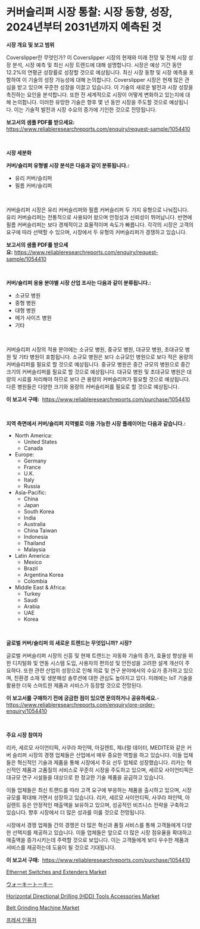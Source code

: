 <p><h1>커버슬리퍼 시장 통찰: 시장 동향, 성장, 2024년부터 2031년까지 예측된 것</h1></p><p><strong>시장 개요 및 보고 범위</strong></p>
<p><p>Coverslipper란 무엇인가? 이 Coverslipper 시장의 현재와 미래 전망 및 전체 시장 성장 분석, 시장 예측 및 최신 시장 트렌드에 대해 설명합니다. 시장은 예상 기간 동안 12.2%의 연평균 성장률로 성장할 것으로 예상됩니다. 최신 시장 동향 및 시장 예측을 포함하여 이 기술의 성장 가능성에 대해 논의합니다. Coverslipper 시장은 현재 많은 관심을 받고 있으며 꾸준한 성장을 이끌고 있습니다. 이 기술의 새로운 발전과 시장 성장을 촉진하는 요인을 분석합니다. 또한 전 세계적으로 시장이 어떻게 변화하고 있는지에 대해 논의합니다. 이러한 유망한 기술은 향후 몇 년 동안 시장을 주도할 것으로 예상됩니다. 이는 기술적 발전과 시장 수요의 증가에 기인한 것으로 전망됩니다.</p></p>
<p><strong>보고서의 샘플 PDF를 받으세요:</strong> <a href="https://www.reliableresearchreports.com/enquiry/request-sample/1054410">https://www.reliableresearchreports.com/enquiry/request-sample/1054410</a></p>
<p>&nbsp;</p>
<p><strong>시장 세분화</strong></p>
<p><strong>커버/슬리퍼 유형별 시장 분석은 다음과 같이 분류됩니다.:</strong></p>
<p><ul><li>유리 커버/슬리퍼</li><li>필름 커버/슬리퍼</li></ul></p>
<p>&nbsp;</p>
<p><p>커버슬리퍼 시장은 유리 커버슬리퍼와 필름 커버슬리퍼 두 가지 유형으로 나눠집니다. 유리 커버슬리퍼는 전통적으로 사용되어 왔으며 안정성과 신뢰성이 뛰어납니다. 반면에 필름 커버슬리퍼는 보다 경제적이고 효율적이며 속도가 빠릅니다. 각각의 시장은 고객의 요구에 따라 선택할 수 있으며, 시장에서 두 유형의 커버슬리퍼가 경쟁하고 있습니다.</p></p>
<p><strong>보고서의 샘플 PDF를 받으세요:</strong>&nbsp;<a href="https://www.reliableresearchreports.com/enquiry/request-sample/1054410">https://www.reliableresearchreports.com/enquiry/request-sample/1054410</a></p>
<p>&nbsp;</p>
<p><strong> 커버/슬리퍼 응용 분야별 시장 산업 조사는 다음과 같이 분류됩니다.:</strong></p>
<p><ul><li>소규모 병원</li><li>중형 병원</li><li>대형 병원</li><li>메가 사이즈 병원</li><li>기타</li></ul></p>
<p>&nbsp;</p>
<p><p>커버슬리퍼 시장의 적용 분야에는 소규모 병원, 중규모 병원, 대규모 병원, 초대규모 병원 및 기타 병원이 포함됩니다. 소규모 병원은 보다 소규모인 병원으로 보다 적은 용량의 커버슬리퍼를 필요로 할 것으로 예상됩니다. 중규모 병원은 중간 규모의 병원으로 중간 크기의 커버슬리퍼를 필요로 할 것으로 예상됩니다. 대규모 병원 및 초대규모 병원은 대량의 시료를 처리해야 하므로 보다 큰 용량의 커버슬리퍼가 필요할 것으로 예상됩니다. 다른 병원들은 다양한 크기와 용량의 커버슬리퍼를 필요로 할 것으로 예상됩니다.</p></p>
<p><strong>이 보고서 구매:</strong>&nbsp; <a href="https://www.reliableresearchreports.com/purchase/1054410">https://www.reliableresearchreports.com/purchase/1054410</a></p>
<p>&nbsp;</p>
<p><strong>지역 측면에서 커버/슬리퍼 지역별로 이용 가능한 시장 플레이어는 다음과 같습니다.:</strong></p>
<p><ul>
    <li>
        North America:
        <ul>
            <li>United States</li>
            <li>Canada</li>
        </ul>
    </li>
    <li>
        Europe:
        <ul>
            <li>Germany</li>
            <li>France</li>
            <li>U.K.</li>
            <li>Italy</li>
            <li>Russia</li>
        </ul>
    </li>
    <li>
        Asia-Pacific:
        <ul>
            <li>China</li>
            <li>Japan</li>
            <li>South Korea</li>
            <li>India</li>
            <li>Australia</li>
            <li>China Taiwan</li>
            <li>Indonesia</li>
            <li>Thailand</li>
            <li>Malaysia</li>
        </ul>
    </li>
    <li>
        Latin America:
        <ul>
            <li>Mexico</li>
            <li>Brazil</li>
            <li>Argentina Korea</li>
            <li>Colombia</li>
        </ul>
    </li>
    <li>
        Middle East & Africa:
        <ul>
            <li>Turkey</li>
            <li>Saudi</li>
            <li>Arabia</li>
            <li>UAE</li>
            <li>Korea</li>
        </ul>
    </li>
    </ul></p>
<p>&nbsp;</p>
<p><strong>글로벌 커버/슬리퍼 의 새로운 트렌드는 무엇입니까? 시장?</strong></p>
<p><p>글로벌 커버슬리퍼 시장의 신흥 및 현재 트렌드는 자동화 기술의 증가, 효율성 향상을 위한 디지털화 및 연동 시스템 도입, 사용자의 편의성 및 안전성을 고려한 설계 개선이 주요하다. 또한 관련 산업의 성장으로 인해 의료 및 연구 분야에서의 수요가 증가하고 있으며, 친환경 소재 및 생분해성 솔루션에 대한 관심도 높아지고 있다. 미래에는 IoT 기술을 활용한 더욱 스마트한 제품과 서비스가 등장할 것으로 전망된다.</p></p>
<p><strong>이 보고서를 구매하기 전에 궁금한 점이 있으면 문의하거나 공유하세요.</strong>- <a href="https://www.reliableresearchreports.com/enquiry/pre-order-enquiry/1054410">https://www.reliableresearchreports.com/enquiry/pre-order-enquiry/1054410</a></p>
<p>&nbsp;</p>
<p><strong>주요 시장 참여자</strong></p>
<p><p>리카, 세르모 사이언티픽, 사쿠라 파인텍, 아길렌트, 제너럴 데이터, MEDITE와 같은 커버 슬리퍼 시장의 경쟁 업체들은 산업에서 매우 중요한 역할을 하고 있습니다. 이들 업체들은 혁신적인 기술과 제품을 통해 시장에서 주요 선두 업체로 성장했습니다. 리카는 혁신적인 제품과 고품질의 서비스로 꾸준히 시장을 주도하고 있으며, 세르모 사이언티픽은 대규모 연구 시설들을 대상으로 한 정교한 기술 제품을 공급하고 있습니다.</p><p>이들 업체들은 최신  트랜드를 따라 고객 요구에 부응하는 제품을 출시하고 있으며, 시장 규모를 확대해 가면서 성장하고 있습니다. 리카, 세르모 사이언티픽, 사쿠라 파인텍, 아길렌트 등은 안정적인 매출액을 보유하고 있으며, 성공적인 비즈니스 전략을 구축하고 있습니다. 향후 시장에서 더 많은 성과를 이룰 것으로 전망됩니다.</p><p>시장에서 경쟁 업체들 간의 경쟁은 더 많은 혁신과 품질 서비스를 통해 고객들에게 다양한 선택지를 제공하고 있습니다. 이들 업체들은 앞으로 더 많은 시장 점유율을 확대하고 매출액을 증가시키는데 주력할 것으로 보입니다. 이는 고객들에게 보다 우수한 제품과 서비스를 제공하는데 도움이 될 것으로 기대됩니다.</p></p>
<p><strong>이 보고서 구매:</strong>&nbsp;&nbsp;<a href="https://www.reliableresearchreports.com/purchase/1054410">https://www.reliableresearchreports.com/purchase/1054410</a></p>
<p><p><a href="https://valiant-lunge-8fe.notion.site/Ethernet-Switches-and-Extenders-Market-Growth-Market-Trends-COVID-19-Impact-and-Forecasts-for-per-be6615c82c8d4c5e8a31ee8aa2a4410e">Ethernet Switches and Extenders Market</a></p><p><a href="https://github.com/wkuactfdzwizk06/Market-Research-Report-List-1/blob/main/7558800188017.md">ウォーキートーキー</a></p><p><a href="https://view.publitas.com/reportprime-1/horizontal-directional-drilling-hdd-tools-accessories-market-size-and-growth-market-segmentation-regional-and-country-breakdowns-and-market-trends-for-period-from-2023-2030/">Horizontal Directional Drilling (HDD) Tools Accessories Market</a></p><p><a href="https://issuu.com/reportprime-2/docs/belt-grinding-machine-market-size-2030.pptx">Belt Grinding Machine Market</a></p><p><a href="https://github.com/vsckjg50460/Market-Research-Report-List-1/blob/main/2627666187953.md">프레셔 인퓨저</a></p></p>
